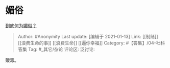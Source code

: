 # 媚俗
[到底何为媚俗？](https://www.zhihu.com/question/27530152/answer/1675103325)

> Author: #Anonymity
> Last update: [编辑于 2021-01-13]
> Link: [[制赌]] [[浪费生命的事]] [[浪费生命]] [[逼你幸福]]
> Category: #【答集】/04-社科答集
> Tag: #_其它/杂论
> 评论区:
> 泛讨论:

贩毒。

